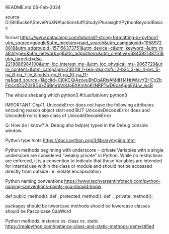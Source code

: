 README.md
06-Feb-2024

source
D:\BitBucket\SteveProXNA\actionstuff\Study\Plurasight\PythonBeyondBasics




format
https://www.datacamp.com/tutorial/f-string-formatting-in-python?utm_source=google&utm_medium=paid_search&utm_campaignid=19589720818&utm_adgroupid=157156373751&utm_device=c&utm_keyword=&utm_matchtype=&utm_network=g&utm_adpostion=&utm_creative=684592138751&utm_targetid=dsa-2218886984100&utm_loc_interest_ms=&utm_loc_physical_ms=9067729&utm_content=&utm_campaign=230119_1-sea~dsa~tofu_2-b2c_3-eu_4-prc_5-na_6-na_7-le_8-pdsh-go_9-na_10-na_11-na&gad_source=1&gclid=Cj0KCQiAzoeuBhDqARIsAMdH14HriWJvY2HCxZbFmcctDQZ0zBDdxZ6BmrbVpUgBXKmhpK1NRPTwD6caAjgqEALw_wcB


The whole shebang
which python3
#!/usr/bin/env python3


IMPORTANT
Chp11.
UnicodeError
does not have the following attributes
encoding
reason
object
start
end
BUT 
UnicodeDecodeError does and UnicodeError is base class of UnicodeDecodeError

Q. How do I know?
A. Debug ahd help(e) typed in the Debug console window


Python type hints
https://docs.python.org/3/library/typing.html


Python
methods beginning with underscore = private
Variables with a single underscore are considered "weakly private" in Python.
While no restrictions are enforced, it is a convention to indicate that these
Variables are intended for internal use within the class or module and should
not be accessed directly from outside i.e. violate encapsulation


Python naming conventions
https://www.techversantinfotech.com/python-naming-conventions-points-you-should-know

def public_method():
def _protected_method():
def __private_method();

packages	should be lowercase
methods 	should be lowercase
classes		should be Pascalcase	CapWord


Python methods: instance vs. class vs. static
https://realpython.com/instance-class-and-static-methods-demystified